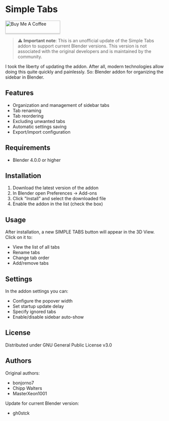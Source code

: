 # Simple Tabs

<p><a href="https://www.buymeacoffee.com/gh0stck29u"><img src="https://www.buymeacoffee.com/assets/img/custom_images/orange_img.png" alt="Buy Me A Coffee" style="height: 41px !important;width: 174px !important;box-shadow: 0px 3px 2px 0px rgba(190, 190, 190, 0.5) !important;-webkit-box-shadow: 0px 3px 2px 0px rgba(190, 190, 190, 0.5) !important;" ></a></p>

> ⚠️ **Important note**: This is an unofficial update of the Simple Tabs addon to support current Blender versions. This version is not associated with the original developers and is maintained by the community.

I took the liberty of updating the addon. After all, modern technologies allow doing this quite quickly and painlessly. So:
Blender addon for organizing the sidebar in Blender.

## Features

- Organization and management of sidebar tabs
- Tab renaming
- Tab reordering
- Excluding unwanted tabs
- Automatic settings saving
- Export/import configuration

## Requirements

- Blender 4.0.0 or higher

## Installation

1. Download the latest version of the addon
2. In Blender open Preferences -> Add-ons
3. Click "Install" and select the downloaded file
4. Enable the addon in the list (check the box)

## Usage

After installation, a new SIMPLE TABS button will appear in the 3D View. Click on it to:

- View the list of all tabs
- Rename tabs
- Change tab order
- Add/remove tabs

## Settings

In the addon settings you can:

- Configure the popover width
- Set startup update delay
- Specify ignored tabs
- Enable/disable sidebar auto-show

## License

Distributed under GNU General Public License v3.0

## Authors

Original authors:
- bonjorno7
- Chipp Walters
- MasterXeon1001

Update for current Blender version:
- gh0stck 
